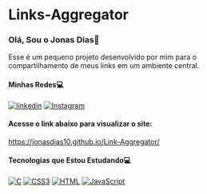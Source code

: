 # Links-Aggregator

### Olá, Sou o Jonas Dias🤙

Esse é um pequeno projeto desenvolvido por mim para o <br>
compartilhamento de meus links em um ambiente central.

#### Minhas Redes💻
[![linkedin](https://img.shields.io/badge/LinkedIn-0077B5?style=for-the-badge&logo=linkedin&logoColor=white)](https://www.linkedin.com/in/jonasdias18/) [![Instagram](https://img.shields.io/badge/Instagram-E4405F?style=for-the-badge&logo=instagram&logoColor=white)](https://www.instagram.com/zdias_z3/)

#### Acesse o link abaixo para visualizar o site:
https://jonasdias10.github.io/Link-Aggregator/

#### Tecnologias que Estou Estudando💻

[![C](https://img.shields.io/badge/C-00599C?style=for-the-badge&logo=c&logoColor=white)]()
[![CSS3](	https://img.shields.io/badge/CSS3-1572B6?style=for-the-badge&logo=css3&logoColor=white)]()
[![HTML](https://img.shields.io/badge/HTML5-E34F26?style=for-the-badge&logo=html5&logoColor=white)]()
[![JavaScript](https://img.shields.io/badge/JavaScript-F7DF1E?style=for-the-badge&logo=javascript&logoColor=black)]()
